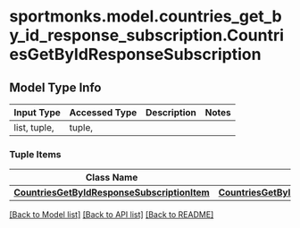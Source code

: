 # sportmonks.model.countries_get_by_id_response_subscription.CountriesGetByIdResponseSubscription

## Model Type Info
Input Type | Accessed Type | Description | Notes
------------ | ------------- | ------------- | -------------
list, tuple,  | tuple,  |  | 

### Tuple Items
Class Name | Input Type | Accessed Type | Description | Notes
------------- | ------------- | ------------- | ------------- | -------------
[**CountriesGetByIdResponseSubscriptionItem**](CountriesGetByIdResponseSubscriptionItem.md) | [**CountriesGetByIdResponseSubscriptionItem**](CountriesGetByIdResponseSubscriptionItem.md) | [**CountriesGetByIdResponseSubscriptionItem**](CountriesGetByIdResponseSubscriptionItem.md) |  | 

[[Back to Model list]](../../README.md#documentation-for-models) [[Back to API list]](../../README.md#documentation-for-api-endpoints) [[Back to README]](../../README.md)

